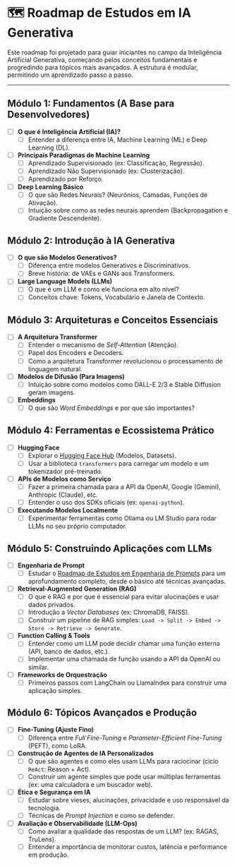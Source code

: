 # 🗺️ Roadmap de Estudos em IA Generativa

Este roadmap foi projetado para guiar iniciantes no campo da Inteligência Artificial Generativa, começando pelos conceitos fundamentais e progredindo para tópicos mais avançados. A estrutura é modular, permitindo um aprendizado passo a passo.

---

## Módulo 1: Fundamentos (A Base para Desenvolvedores)

- [ ] **O que é Inteligência Artificial (IA)?**
  - [ ] Entender a diferença entre IA, Machine Learning (ML) e Deep Learning (DL).
- [ ] **Principais Paradigmas de Machine Learning**
  - [ ] Aprendizado Supervisionado (ex: Classificação, Regressão).
  - [ ] Aprendizado Não Supervisionado (ex: Clusterização).
  - [ ] Aprendizado por Reforço.
- [ ] **Deep Learning Básico**
  - [ ] O que são Redes Neurais? (Neurônios, Camadas, Funções de Ativação).
  - [ ] Intuição sobre como as redes neurais aprendem (Backpropagation e Gradiente Descendente).

## Módulo 2: Introdução à IA Generativa

- [ ] **O que são Modelos Generativos?**
  - [ ] Diferença entre modelos Generativos e Discriminativos.
  - [ ] Breve história: de VAEs e GANs aos Transformers.
- [ ] **Large Language Models (LLMs)**
  - [ ] O que é um LLM e como ele funciona em alto nível?
  - [ ] Conceitos chave: Tokens, Vocabulário e Janela de Contexto.

## Módulo 3: Arquiteturas e Conceitos Essenciais

- [ ] **A Arquitetura Transformer**
  - [ ] Entender o mecanismo de *Self-Attention* (Atenção).
  - [ ] Papel dos Encoders e Decoders.
  - [ ] Como a arquitetura Transformer revolucionou o processamento de linguagem natural.
- [ ] **Modelos de Difusão (Para Imagens)**
  - [ ] Intuição sobre como modelos como DALL-E 2/3 e Stable Diffusion geram imagens.
- [ ] **Embeddings**
  - [ ] O que são *Word Embeddings* e por que são importantes?

## Módulo 4: Ferramentas e Ecossistema Prático

- [ ] **Hugging Face**
  - [ ] Explorar o [Hugging Face Hub](https://huggingface.co/models) (Modelos, Datasets).
  - [ ] Usar a biblioteca `transformers` para carregar um modelo e um tokenizador pré-treinado.
- [ ] **APIs de Modelos como Serviço**
  - [ ] Fazer a primeira chamada para a API da OpenAI, Google (Gemini), Anthropic (Claude), etc.
  - [ ] Entender o uso dos SDKs oficiais (ex: `openai-python`).
- [ ] **Executando Modelos Localmente**
  - [ ] Experimentar ferramentas como Ollama ou LM Studio para rodar LLMs no seu próprio computador.

## Módulo 5: Construindo Aplicações com LLMs

- [ ] **Engenharia de Prompt**
  - [ ] Estudar o [Roadmap de Estudos em Engenharia de Prompts](./roadmap-prompt-engineering.md) para um aprofundamento completo, desde o básico até técnicas avançadas.
- [ ] **Retrieval-Augmented Generation (RAG)**
  - [ ] O que é RAG e por que é essencial para evitar alucinações e usar dados privados.
  - [ ] Introdução a *Vector Databases* (ex: ChromaDB, FAISS).
  - [ ] Construir um pipeline de RAG simples: `Load -> Split -> Embed -> Store -> Retrieve -> Generate`.
- [ ] **Function Calling & Tools**
  - [ ] Entender como um LLM pode decidir chamar uma função externa (API, banco de dados, etc.).
  - [ ] Implementar uma chamada de função usando a API da OpenAI ou similar.
- [ ] **Frameworks de Orquestração**
  - [ ] Primeiros passos com LangChain ou LlamaIndex para construir uma aplicação simples.

## Módulo 6: Tópicos Avançados e Produção

- [ ] **Fine-Tuning (Ajuste Fino)**
  - [ ] Diferença entre *Full Fine-Tuning* e *Parameter-Efficient Fine-Tuning* (PEFT), como LoRA.
- [ ] **Construção de Agentes de IA Personalizados**
  - [ ] O que são agentes e como eles usam LLMs para raciocinar (ciclo `ReAct`: Reason + Act).
  - [ ] Construir um agente simples que pode usar múltiplas ferramentas (ex: uma calculadora e um buscador web).
- [ ] **Ética e Segurança em IA**
  - [ ] Estudar sobre vieses, alucinações, privacidade e uso responsável da tecnologia.
  - [ ] Técnicas de *Prompt Injection* e como se defender.
- [ ] **Avaliação e Observabilidade (LLM-Ops)**
  - [ ] Como avaliar a qualidade das respostas de um LLM? (ex: RAGAS, TruLens).
  - [ ] Entender a importância de monitorar custos, latência e performance em produção.